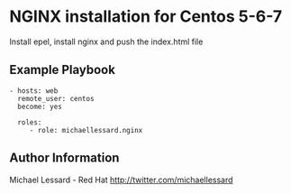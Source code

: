NGINX installation for Centos 5-6-7 
=========

Install epel, install nginx and push the index.html file

Example Playbook
----------------
    - hosts: web
      remote_user: centos
      become: yes
      
      roles:
         - role: michaellessard.nginx

Author Information
------------------
Michael Lessard - Red Hat
http://twitter.com/michaellessard
